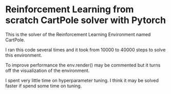 # Reinforcement Learning from scratch CartPole solver with Pytorch

This is the solver of the Reinforcement Learning Environment named CartPole.

I ran this code several times and it took from 10000 to 40000 steps to solve this environment.

To improve performance the env.render() may be commented but it turns off the visualization of the environment.

I spent very little time on hyperparameter tuning. I think it may be solved faster if spend some time on tuning.
